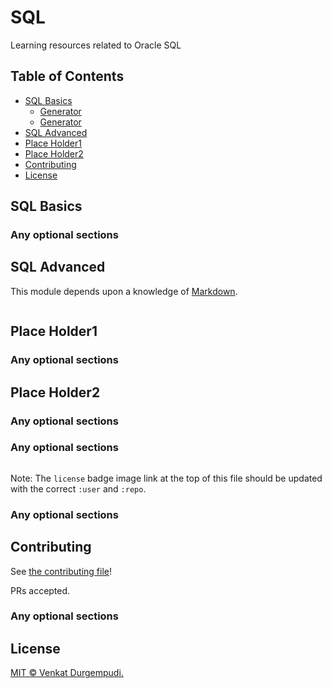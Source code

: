 # SQL
Learning resources related to Oracle SQL

## Table of Contents

- [SQL Basics](#sql-basics)
  	- [Generator](#generator)
    - [Generator](#generator)
- [SQL Advanced](#sql-advanced)
- [Place Holder1](#place-holder1)
- [Place Holder2](#place-holder2)
- [Contributing](#contributing)
- [License](#license)

## SQL Basics

### Any optional sections


## SQL Advanced

This module depends upon a knowledge of [Markdown]().

```
```

## Place Holder1

### Any optional sections

## Place Holder2

### Any optional sections

### Any optional sections


```
```

Note: The `license` badge image link at the top of this file should be updated with the correct `:user` and `:repo`.

### Any optional sections


## Contributing

See [the contributing file](CONTRIBUTING.md)!

PRs accepted.


### Any optional sections

## License

[MIT © Venkat Durgempudi.](/LICENSE)
